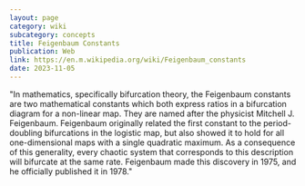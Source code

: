 ```yaml
---
layout: page
category: wiki
subcategory: concepts
title: Feigenbaum Constants
publication: Web
link: https://en.m.wikipedia.org/wiki/Feigenbaum_constants
date: 2023-11-05
---
```


"In mathematics, specifically bifurcation theory, the Feigenbaum constants are two mathematical constants which both express ratios in a bifurcation diagram for a non-linear map. They are named after the physicist Mitchell J. Feigenbaum. Feigenbaum originally related the first constant to the period-doubling bifurcations in the logistic map, but also showed it to hold for all one-dimensional maps with a single quadratic maximum. As a consequence of this generality, every chaotic system that corresponds to this description will bifurcate at the same rate. Feigenbaum made this discovery in 1975, and he officially published it in 1978."
